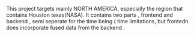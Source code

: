 This project targets mainly NORTH AMERICA, especially the region that contains Houston texas(NASA). 
It contains two parts , frontend and backend , semi seperate for the time being ( time limitations, but frontedn does incorporate fused data from the backend .

